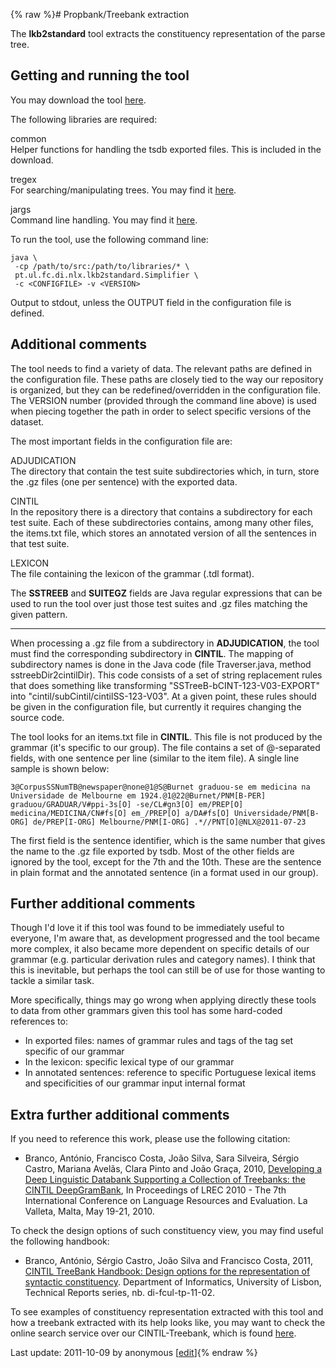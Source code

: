 {% raw %}# Propbank/Treebank extraction

The **lkb2standard** tool extracts the constituency representation of
the parse tree.

## Getting and running the tool

You may download the tool
[here](http://nlx-server.di.fc.ul.pt/~jsilva/lkb2standard_release.tar.gz).

The following libraries are required:

common\
Helper functions for handling the tsdb exported files. This is included
in the download.

tregex\
For searching/manipulating trees. You may find it
[here](http://nlp.stanford.edu/software/tregex.shtml).

jargs\
Command line handling. You may find it
[here](http://jargs.sourceforge.net).

To run the tool, use the following command line:

    java \
     -cp /path/to/src:/path/to/libraries/* \
     pt.ul.fc.di.nlx.lkb2standard.Simplifier \
     -c <CONFIGFILE> -v <VERSION>

Output to stdout, unless the OUTPUT field in the configuration file is
defined.

## Additional comments

The tool needs to find a variety of data. The relevant paths are defined
in the configuration file. These paths are closely tied to the way our
repository is organized, but they can be redefined/overridden in the
configuration file. The VERSION number (provided through the command
line above) is used when piecing together the path in order to select
specific versions of the dataset.

The most important fields in the configuration file are:

ADJUDICATION\
The directory that contain the test suite subdirectories which, in turn,
store the .gz files (one per sentence) with the exported data.

CINTIL\
In the repository there is a directory that contains a subdirectory for
each test suite. Each of these subdirectories contains, among many other
files, the items.txt file, which stores an annotated version of all the
sentences in that test suite.

LEXICON\
The file containing the lexicon of the grammar (.tdl format).

The **SSTREEB** and **SUITEGZ** fields are Java regular expressions that
can be used to run the tool over just those test suites and .gz files
matching the given pattern.

* * *

When processing a .gz file from a subdirectory in **ADJUDICATION**, the
tool must find the corresponding subdirectory in **CINTIL**. The mapping
of subdirectory names is done in the Java code (file Traverser.java,
method sstreebDir2cintilDir). This code consists of a set of string
replacement rules that does something like transforming
"SSTreeB-bCINT-123-V03-EXPORT" into "cintil/subCintil/cintilSS-123-V03".
At a given point, these rules should be given in the configuration file,
but currently it requires changing the source code.

The tool looks for an items.txt file in **CINTIL**. This file is not
produced by the grammar (it's specific to our group). The file contains
a set of @-separated fields, with one sentence per line (similar to the
item file). A single line sample is shown below:

    3@CorpusSSNumTB@newspaper@none@1@S@Burnet graduou-se em medicina na Universidade de Melbourne em 1924.@1@22@Burnet/PNM[B-PER] graduou/GRADUAR/V#ppi-3s[O] -se/CL#gn3[O] em/PREP[O] medicina/MEDICINA/CN#fs[O] em_/PREP[O] a/DA#fs[O] Universidade/PNM[B-ORG] de/PREP[I-ORG] Melbourne/PNM[I-ORG] .*//PNT[O]@NLX@2011-07-23

The first field is the sentence identifier, which is the same number
that gives the name to the .gz file exported by tsdb. Most of the other
fields are ignored by the tool, except for the 7th and the 10th. These
are the sentence in plain format and the annotated sentence (in a format
used in our group).

## Further additional comments

Though I'd love it if this tool was found to be immediately useful to
everyone, I'm aware that, as development progressed and the tool became
more complex, it also became more dependent on specific details of our
grammar (e.g. particular derivation rules and category names). I think
that this is inevitable, but perhaps the tool can still be of use for
those wanting to tackle a similar task.

More specifically, things may go wrong when applying directly these
tools to data from other grammars given this tool has some hard-coded
references to:

- In exported files: names of grammar rules and tags of the tag set
specific of our grammar
- In the lexicon: specific lexical type of our grammar
- In annotated sentences: reference to specific Portuguese lexical
items and specificities of our grammar input internal format

## Extra further additional comments

If you need to reference this work, please use the following citation:

- Branco, António, Francisco Costa, João Silva, Sara Silveira, Sérgio
Castro, Mariana Avelãs, Clara Pinto and João Graça, 2010,
[Developing a Deep Linguistic Databank Supporting a Collection of
Treebanks: the CINTIL
DeepGramBank](http://www.di.fc.ul.pt/~ahb/Brancoetal2010.pdf), In
Proceedings of LREC 2010 - The 7th International Conference on
Language Resources and Evaluation. La Valleta, Malta, May
19-21, 2010.

To check the design options of such constituency view, you may find
useful the following handbook:

- Branco, António, Sérgio Castro, João Silva and Francisco Costa,
2011, [CINTIL TreeBank Handbook: Design options for the
representation of syntactic
constituency](http://hdl.handle.net/10455/6746). Department of
Informatics, University of Lisbon, Technical Reports series, nb.
di-fcul-tp-11-02.

To see examples of constituency representation extracted with this tool
and how a treebank extracted with its help looks like, you may want to
check the online search service over our CINTIL-Treebank, which is found
[here](http://lxcenter.di.fc.ul.pt/services/en/LXServicesSearcher.html).

Last update: 2011-10-09 by anonymous [[edit](https://github.com/delph-in/docs/wiki/VistaExtractionTop/_edit)]{% endraw %}